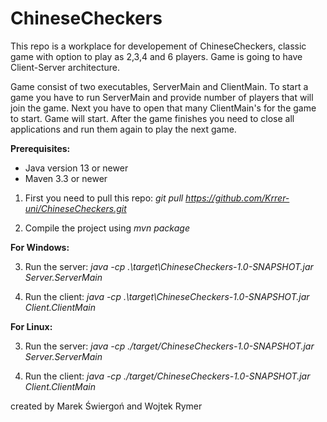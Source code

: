 # ChineseCheckers

This repo is a workplace for developement of ChineseCheckers, classic game with option to play as 2,3,4 and 6 players. Game is going to have Client-Server architecture.

Game consist of two executables, ServerMain and ClientMain. To start a game you have to run ServerMain and provide number of players that will join the game. Next you have to open that many ClientMain's for the game to start. Game will start. After the game finishes you need to close all applications and run them again to play the next game.

<b>Prerequisites:</b>

- Java version 13 or newer
- Maven 3.3 or newer

1. First you need to pull this repo:
<i>git pull https://github.com/Krrer-uni/ChineseCheckers.git</i>

2. Compile the project using 
<i>mvn package</i>

<b> For Windows: </b>

3. Run the server:
<i>java -cp .\target\ChineseCheckers-1.0-SNAPSHOT.jar Server.ServerMain</i>

4. Run the client:
<i>java -cp .\target\ChineseCheckers-1.0-SNAPSHOT.jar Client.ClientMain</i>

<b> For Linux: </b>

3. Run the server:
<i>java -cp ./target/ChineseCheckers-1.0-SNAPSHOT.jar Server.ServerMain</i>

4. Run the client:
<i>java -cp ./target/ChineseCheckers-1.0-SNAPSHOT.jar Client.ClientMain</i>


created by Marek Świergoń and Wojtek Rymer

